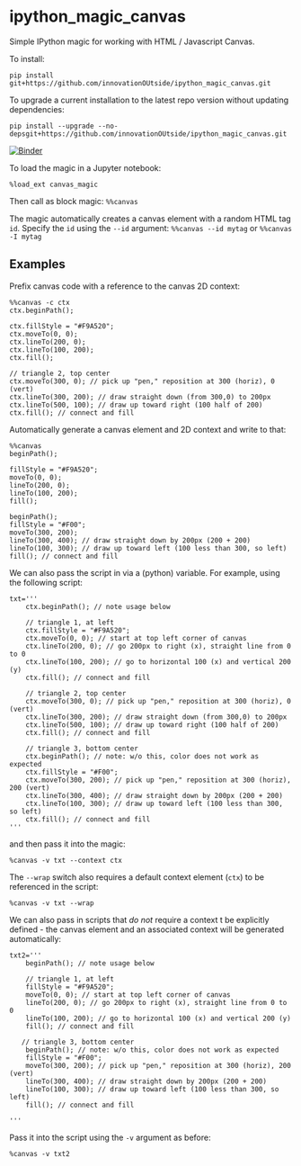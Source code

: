 # ipython_magic_canvas
Simple IPython magic for working with HTML / Javascript Canvas.

To install:

`pip install git+https://github.com/innovationOUtside/ipython_magic_canvas.git`

To upgrade a current installation to the latest repo version without updating dependencies:

`pip install --upgrade --no-depsgit+https://github.com/innovationOUtside/ipython_magic_canvas.git`

[![Binder](https://mybinder.org/badge.svg)](https://mybinder.org/v2/gh/innovationOUtside/ipython_magic_canvas/master)

To load the magic in a Jupyter notebook:

`%load_ext canvas_magic`

Then call as block magic: `%%canvas`

The magic automatically creates a canvas element with a  random HTML tag `id`. Specify the `id` using the `--id` argument: `%%canvas --id mytag` or `%%canvas -I mytag`


## Examples

Prefix canvas code with a reference to the canvas 2D context:

```
%%canvas -c ctx
ctx.beginPath(); 

ctx.fillStyle = "#F9A520";
ctx.moveTo(0, 0);
ctx.lineTo(200, 0); 
ctx.lineTo(100, 200); 
ctx.fill(); 

// triangle 2, top center
ctx.moveTo(300, 0); // pick up "pen," reposition at 300 (horiz), 0 (vert)
ctx.lineTo(300, 200); // draw straight down (from 300,0) to 200px
ctx.lineTo(500, 100); // draw up toward right (100 half of 200)
ctx.fill(); // connect and fill
```

Automatically generate a canvas element and 2D context and write to that:

```
%%canvas
beginPath(); 

fillStyle = "#F9A520";
moveTo(0, 0);
lineTo(200, 0); 
lineTo(100, 200); 
fill(); 

beginPath(); 
fillStyle = "#F00";
moveTo(300, 200); 
lineTo(300, 400); // draw straight down by 200px (200 + 200)
lineTo(100, 300); // draw up toward left (100 less than 300, so left)
fill(); // connect and fill
```

We can also pass the script in via a (python) variable. For example, using the following script:

```
txt='''
    ctx.beginPath(); // note usage below 

    // triangle 1, at left
    ctx.fillStyle = "#F9A520";
    ctx.moveTo(0, 0); // start at top left corner of canvas
    ctx.lineTo(200, 0); // go 200px to right (x), straight line from 0 to 0
    ctx.lineTo(100, 200); // go to horizontal 100 (x) and vertical 200 (y)
    ctx.fill(); // connect and fill

    // triangle 2, top center
    ctx.moveTo(300, 0); // pick up "pen," reposition at 300 (horiz), 0 (vert)
    ctx.lineTo(300, 200); // draw straight down (from 300,0) to 200px
    ctx.lineTo(500, 100); // draw up toward right (100 half of 200)
    ctx.fill(); // connect and fill

    // triangle 3, bottom center
    ctx.beginPath(); // note: w/o this, color does not work as expected 
    ctx.fillStyle = "#F00";
    ctx.moveTo(300, 200); // pick up "pen," reposition at 300 (horiz), 200 (vert)
    ctx.lineTo(300, 400); // draw straight down by 200px (200 + 200)
    ctx.lineTo(100, 300); // draw up toward left (100 less than 300, so left)
    ctx.fill(); // connect and fill
'''
```

and then pass it into the magic:

```
%canvas -v txt --context ctx
```

The `--wrap` switch also requires a default context element (`ctx`) to be referenced in the script:
```
%canvas -v txt --wrap
```

We can also pass in scripts that *do not* require a context t be explicitly defined - the canvas element and an associated context will be generated automatically:

```
txt2='''
    beginPath(); // note usage below 

    // triangle 1, at left
    fillStyle = "#F9A520";
    moveTo(0, 0); // start at top left corner of canvas
    lineTo(200, 0); // go 200px to right (x), straight line from 0 to 0
    lineTo(100, 200); // go to horizontal 100 (x) and vertical 200 (y)
    fill(); // connect and fill
    
   // triangle 3, bottom center
    beginPath(); // note: w/o this, color does not work as expected 
    fillStyle = "#F00";
    moveTo(300, 200); // pick up "pen," reposition at 300 (horiz), 200 (vert)
    lineTo(300, 400); // draw straight down by 200px (200 + 200)
    lineTo(100, 300); // draw up toward left (100 less than 300, so left)
    fill(); // connect and fill

'''
```

Pass it into the script using the `-v` argument as before:

```
%canvas -v txt2
```
